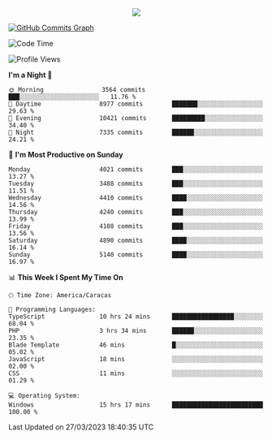 <p align="center">
  <a href="http://www.github.com/thevacs">
    <img src="https://github-readme-streak-stats.herokuapp.com/?user=thevacs&stroke=ffffff&background=1c1917&ring=0891b2&fire=0891b2&currStreakNum=ffffff&currStreakLabel=0891b2&sideNums=ffffff&sideLabels=ffffff&dates=ffffff&hide_border=true" />
  </a>
  
  <a href="http://www.github.com/thevacs"><img src="https://github-readme-activity-graph.cyclic.app/graph?username=thevacs&bg_color=000000&color=ffffff&line=ff0000&point=ebebeb&area=true&hide_border=true" alt="GitHub Commits Graph" /></a>
  
</p>

<!--START_SECTION:waka-->
![Code Time](http://img.shields.io/badge/Code%20Time-1%2C269%20hrs%203%20mins-blue)

![Profile Views](http://img.shields.io/badge/Profile%20Views-0-blue)

**I'm a Night 🦉** 

```text
🌞 Morning                3564 commits        ███░░░░░░░░░░░░░░░░░░░░░░   11.76 % 
🌆 Daytime                8977 commits        ███████░░░░░░░░░░░░░░░░░░   29.63 % 
🌃 Evening                10421 commits       █████████░░░░░░░░░░░░░░░░   34.40 % 
🌙 Night                  7335 commits        ██████░░░░░░░░░░░░░░░░░░░   24.21 % 
```
📅 **I'm Most Productive on Sunday** 

```text
Monday                   4021 commits        ███░░░░░░░░░░░░░░░░░░░░░░   13.27 % 
Tuesday                  3488 commits        ███░░░░░░░░░░░░░░░░░░░░░░   11.51 % 
Wednesday                4410 commits        ████░░░░░░░░░░░░░░░░░░░░░   14.56 % 
Thursday                 4240 commits        ███░░░░░░░░░░░░░░░░░░░░░░   13.99 % 
Friday                   4108 commits        ███░░░░░░░░░░░░░░░░░░░░░░   13.56 % 
Saturday                 4890 commits        ████░░░░░░░░░░░░░░░░░░░░░   16.14 % 
Sunday                   5140 commits        ████░░░░░░░░░░░░░░░░░░░░░   16.97 % 
```


📊 **This Week I Spent My Time On** 

```text
🕑︎ Time Zone: America/Caracas

💬 Programming Languages: 
TypeScript               10 hrs 24 mins      █████████████████░░░░░░░░   68.04 % 
PHP                      3 hrs 34 mins       ██████░░░░░░░░░░░░░░░░░░░   23.35 % 
Blade Template           46 mins             █░░░░░░░░░░░░░░░░░░░░░░░░   05.02 % 
JavaScript               18 mins             ░░░░░░░░░░░░░░░░░░░░░░░░░   02.00 % 
CSS                      11 mins             ░░░░░░░░░░░░░░░░░░░░░░░░░   01.29 % 

💻 Operating System: 
Windows                  15 hrs 17 mins      █████████████████████████   100.00 % 
```


 Last Updated on 27/03/2023 18:40:35 UTC
<!--END_SECTION:waka-->
